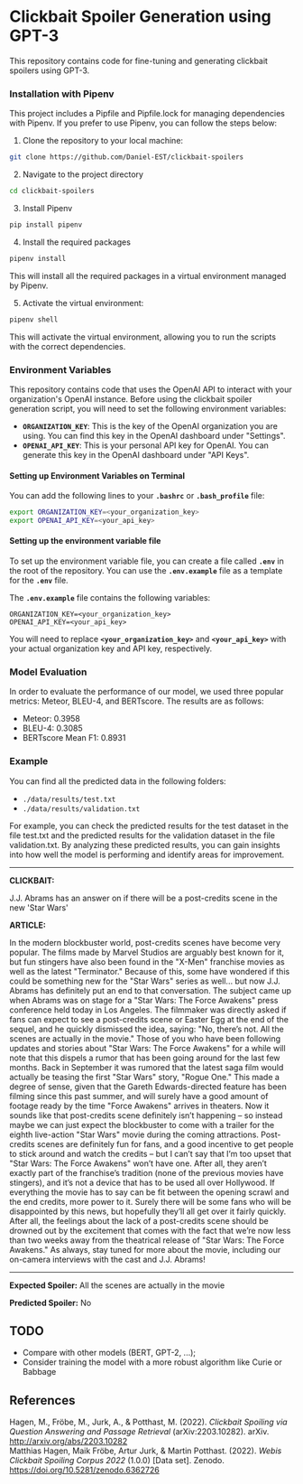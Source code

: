 # Clickbait Spoiler Generation using GPT-3

This repository contains code for fine-tuning and generating clickbait spoilers using GPT-3.

### Installation with Pipenv

This project includes a Pipfile and Pipfile.lock for managing dependencies with Pipenv. If you prefer to use Pipenv, you can follow the steps below:

1. Clone the repository to your local machine:
```bash
git clone https://github.com/Daniel-EST/clickbait-spoilers
```

2. Navigate to the project directory
```bash
cd clickbait-spoilers
```

3. Install Pipenv
```bash
pip install pipenv
```

4. Install the required packages
```bash
pipenv install
```
This will install all the required packages in a virtual environment managed by Pipenv.

5. Activate the virtual environment:
```bash
pipenv shell
```

This will activate the virtual environment, allowing you to run the scripts with the correct dependencies.

### Environment Variables
This repository contains code that uses the OpenAI API to interact with your organization's OpenAI instance. 
Before using the clickbait spoiler generation script, you will need to set the following environment variables:

- **`ORGANIZATION_KEY`**: This is the key of the OpenAI organization you are using. You can find this key in the OpenAI dashboard under "Settings".
- **`OPENAI_API_KEY`**: This is your personal API key for OpenAI. You can generate this key in the OpenAI dashboard under "API Keys".

#### Setting up Environment Variables on Terminal

You can add the following lines to your **`.bashrc`** or **`.bash_profile`** file:

```bash
export ORGANIZATION_KEY=<your_organization_key>
export OPENAI_API_KEY=<your_api_key>
```

#### Setting up the environment variable file

To set up the environment variable file, you can create a file called **`.env`** in the root of the repository. You can use the **`.env.example`** file as a template for the **`.env`** file.

The **`.env.example`** file contains the following variables:
```
ORGANIZATION_KEY=<your_organization_key>
OPENAI_API_KEY=<your_api_key>
```
You will need to replace **`<your_organization_key>`** and **`<your_api_key>`** with your actual organization key and API key, respectively.

### Model Evaluation

In order to evaluate the performance of our model, we used three popular metrics: Meteor, BLEU-4, and BERTscore. The results are as follows:

- Meteor: 0.3958
- BLEU-4: 0.3085
- BERTscore Mean F1: 0.8931


### Example

You can find all the predicted data in the following folders:

- `./data/results/test.txt`
- `./data/results/validation.txt`

For example, you can check the predicted results for the test dataset in the file test.txt and the predicted results for the validation dataset in the file validation.txt. By analyzing these predicted results, you can gain insights into how well the model is performing and identify areas for improvement.

---

**CLICKBAIT:**

J.J. Abrams has an answer on if there will be a post-credits scene in the new 'Star Wars'


**ARTICLE:**

In the modern blockbuster world, post-credits scenes have become very popular. The films made by Marvel Studios are arguably best known for it, but fun stingers have also been found in the "X-Men" franchise movies as well as the latest "Terminator." Because of this, some have wondered if this could be something new for the "Star Wars" series as well... but now J.J. Abrams has definitely put an end to that conversation.
The subject came up when Abrams was on stage for a "Star Wars: The Force Awakens" press conference held today in Los Angeles. The filmmaker was directly asked if fans can expect to see a post-credits scene or Easter Egg at the end of the sequel, and he quickly dismissed the idea, saying:
"No, there’s not. All the scenes are actually in the movie."
Those of you who have been following updates and stories about "Star Wars: The Force Awakens" for a while will note that this dispels a rumor that has been going around for the last few months. Back in September it was rumored that the latest saga film would actually be teasing the first "Star Wars" story, "Rogue One." This made a degree of sense, given that the Gareth Edwards-directed feature has been filming since this past summer, and will surely have a good amount of footage ready by the time "Force Awakens" arrives in theaters. Now it sounds like that post-credits scene definitely isn’t happening – so instead maybe we can just expect the blockbuster to come with a trailer for the eighth live-action "Star Wars" movie during the coming attractions.
Post-credits scenes are definitely fun for fans, and a good incentive to get people to stick around and watch the credits – but I can’t say that I’m too upset that "Star Wars: The Force Awakens" won’t have one. After all, they aren’t exactly part of the franchise’s tradition (none of the previous movies have stingers), and it’s not a device that has to be used all over Hollywood. If everything the movie has to say can be fit between the opening scrawl and the end credits, more power to it.
Surely there will be some fans who will be disappointed by this news, but hopefully they’ll all get over it fairly quickly. After all, the feelings about the lack of a post-credits scene should be drowned out by the excitement that comes with the fact that we’re now less than two weeks away from the theatrical release of "Star Wars: The Force Awakens." As always, stay tuned for more about the movie, including our on-camera interviews with the cast and J.J. Abrams!

---

**Expected Spoiler:**
All the scenes are actually in the movie

**Predicted Spoiler:**
No

## TODO
- Compare with other models (BERT, GPT-2, ...);
- Consider training the model with a more robust algorithm like Curie or Babbage


## References

Hagen, M., Fröbe, M., Jurk, A., & Potthast, M. (2022). _Clickbait Spoiling via Question Answering and Passage Retrieval_ (arXiv:2203.10282). arXiv. http://arxiv.org/abs/2203.10282 \
Matthias Hagen, Maik Fröbe, Artur Jurk, & Martin Potthast. (2022). _Webis Clickbait Spoiling Corpus 2022_ (1.0.0) [Data set]. Zenodo. https://doi.org/10.5281/zenodo.6362726
